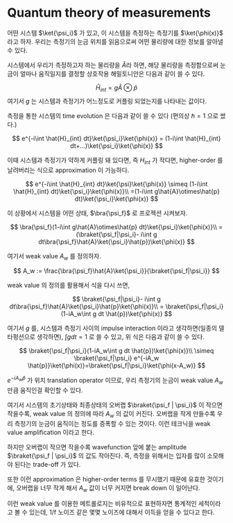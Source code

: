 

# Quantum theory of measurements

어떤 시스템 $\ket{\psi_i}$ 가 있고, 이 시스템을 측정하는 측정기를 $\ket{\phi(x)}$ 라고 하자. 우리는 측정기의 눈금 위치를 읽음으로써 어떤 물리량에 대한 정보를 알아낼 수 있다. 

시스템에서 우리가 측정하고자 하는 물리량을 $\hat{A}$라 하면, 해당 물리량을 측정함으로써 눈금이 얼마나 움직일지를 결정할 상호작용 해밀토니안은 다음과 같이 쓸 수 있다.

$$
\hat{H}_{int} = g\hat{A}\otimes \hat{p}
$$
여기서 $g$ 는 시스템과 측정기가 어느정도로 커플링 되었는지를 나타내는 값이다. 

측정을 통한 시스템의 time evolution 은 다음과 같이 쓸 수 있다 (편의상 $\hbar=1$ 으로 썼다.)

$$
e^{-i\int \hat{H}_{int} dt}\ket{\psi_i}\ket{\phi(x)} = (1-i\int \hat{H}_{int} dt+...)\ket{\psi_i}\ket{\phi(x)}
$$

이때 시스템과 측정기가 약하게 커플링 돼 있다면, 즉 $H_{int}$ 가 작다면, higher-order 를 날려버리는 식으로 approximation 이 가능하다.

$$
e^{-i\int \hat{H}_{int} dt}\ket{\psi}\ket{\phi(x)} \simeq (1-i\int \hat{H}_{int} dt)\ket{\psi_i}\ket{\phi(x)}\\
=(1-i\int g\hat{A}\otimes\hat{p} dt)\ket{\psi_i}\ket{\phi(x)}
$$

이 상황에서 시스템을 어떤 상태, $\bra{\psi_f}$ 로 프로젝션 시켜보자.

$$
\bra{\psi_f}(1-i\int g\hat{A}\otimes\hat{p} dt)\ket{\psi_i}\ket{\phi(x)}\\
=(\braket{\psi_f|\psi_i}- i\int g dt\bra{\psi_f}\hat{A}\ket{\psi_i}\hat{p})\ket{\phi(x)}
$$

여기서 weak value $A_w$ 를 정의하자.

$$
A_w := \frac{\bra{\psi_f}\hat{A}\ket{\psi_i}}{\braket{\psi_f|\psi_i}}
$$

weak value 의 정의를 활용해서 식을 다시 쓰면,

$$
\braket{\psi_f|\psi_i}- i\int g dt\bra{\psi_f}\hat{A}\ket{\psi_i}\hat{p}\ket{\phi(x)}\\
= \braket{\psi_f|\psi_i}(1-iA_w\int g dt \hat{p})\ket{\phi(x)}
$$

여기서 $g$ 를, 시스템과 측정기 사이의 impulse interaction 이라고 생각하면(일종의 델타펑션으로 생각하면), $\int gdt=1$ 로 쓸 수 있고, 위 식은 다음과 같이 쓸 수 있다. 


$$
\braket{\psi_f|\psi_i}(1-iA_w\int g dt \hat{p})\ket{\phi(x)}\\
\simeq \braket{\psi_f|\psi_i} e^{-iA_w \hat{p}}\ket{\phi(x)}=\braket{\psi_f|\psi_i}\ket{\phi(x-A_w)}
$$


$e^{-iA_w \hat{p}}$ 가 위치 translation operator 이므로, 우리 측정기의 눈금이 weak value $A_w$ 만큼 움직인걸 확인할 수 있다.

여기서 시스템의 초기상태와 최종상태의 오버랩 $\braket{\psi_f | \psi_i}$ 이 작으면 작을수록, weak value 의 정의에 따라 $A_w$ 의 값이 커진다. 오버랩을 작게 만들수록 우리 측정기의 눈금이 움직이는 정도를 증폭할 수 있는 것이다. 이런 테크닉을 weak value amplification 이라고 한다.

하지만 오버랩이 작으면 작을수록 wavefunction 앞에 붙는 amplitude $\braket{\psi_f | \psi_i}$ 의 값도 작아진다. 즉, 측정을 위해서는 입자를 많이 소모해야 된다는 trade-off 가 있다.

또한 이런 approximation 은 higher-order terms 를 무시했기 때문에 유효한 것이기에, 오버랩을 너무 작게 해서 $A_w$ 값이 너무 커지면 break down 이 일어난다. 

이런 weak value 를 이용한 메트롤로지는 비유적으로 표현하자면 통계적인 세척이라고 볼 수 있는데, 1/f 노이즈 같은 몇몇 노이즈에 대해서 이득을 얻을 수 있다고 한다.

